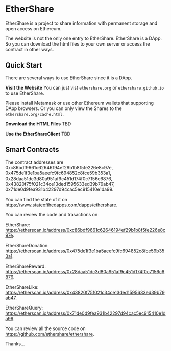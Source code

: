 # EtherShare

EtherShare is a project to share information with permanent storage and open access on Ethereum.

The website is not the only one entry to EtherShare. EtherShare is a DApp. So you can download the html files to your own server or access the contract in other ways.

## Quick Start

There are several ways to use EtherShare since it is a DApp.

**Visit the Website**
You can just vist `ethershare.org` or `ethershare.github.io` to use EtherShare.

Please install Metamask or use other Ethereum wallets that supporting DApp browsers. Or you can only view the Shares to the `ethershare.org/cache.html`.

**Download the HTML Files**
TBD

**Use the EtherShareClient**
TBD


## Smart Contracts

The contract addresses are 0xc86bdf9661c62646194ef29b1b8f5fe226e8c97e, 0x475de1f3e1ba5aeefc9fc694852c8fce59b353a1,  0x28daa51dc3d80a951af9c451d174f0c7156c6876, 0x43820f75f021c34ce13ded1595633ed39b79ab47, 0x71de0d9fea931b42297d94cac5ec915410e1da99.

You can find the state of it on https://www.stateofthedapps.com/dapps/ethershare.

You can review the code and trasactions on 

EtherShare: https://etherscan.io/address/0xc86bdf9661c62646194ef29b1b8f5fe226e8c97e.

EtherShareDonation: https://etherscan.io/address/0x475de1f3e1ba5aeefc9fc694852c8fce59b353a1.

EtherShareReward: https://etherscan.io/address/0x28daa51dc3d80a951af9c451d174f0c7156c6876.

EtherShareLike: https://etherscan.io/address/0x43820f75f021c34ce13ded1595633ed39b79ab47.

EtherShareQuery: https://etherscan.io/address/0x71de0d9fea931b42297d94cac5ec915410e1da99.

You can review all the source code on https://github.com/ethershare/ethershare.

Thanks...
